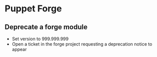 # Puppet Forge

## Deprecate a forge module

- Set version to 999.999.999
- Open a ticket in the forge project requesting a deprecation notice to appear


